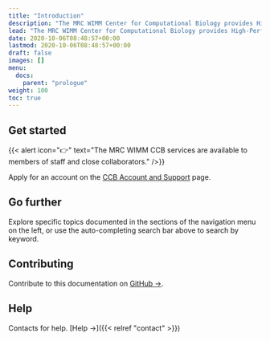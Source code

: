```yaml
---
title: "Introduction"
description: "The MRC WIMM Center for Computational Biology provides High-Performance Computing services to biomedical researchers at the University of Oxford."
lead: "The MRC WIMM Center for Computational Biology provides High-Performance Computing services to biomedical researchers at the University of Oxford."
date: 2020-10-06T08:48:57+00:00
lastmod: 2020-10-06T08:48:57+00:00
draft: false
images: []
menu:
  docs:
    parent: "prologue"
weight: 100
toc: true
---
```


## Get started

{{< alert icon="👉" text="The MRC WIMM CCB services are available to members of staff and close collaborators." />}}

Apply for an account on the [CCB Account and Support](https://www.imm.ox.ac.uk/research/units-and-centres/mrc-wimm-centre-for-computational-biology/ccb-account) page.

## Go further

Explore specific topics documented in the sections of the navigation menu on the left,
or use the auto-completing search bar above to search by keyword.

## Contributing

Contribute to this documentation on [GitHub →](https://github.com/kevinrue/wimm_ccb_docs).

## Help

Contacts for help. [Help →]({{< relref "contact" >}})
